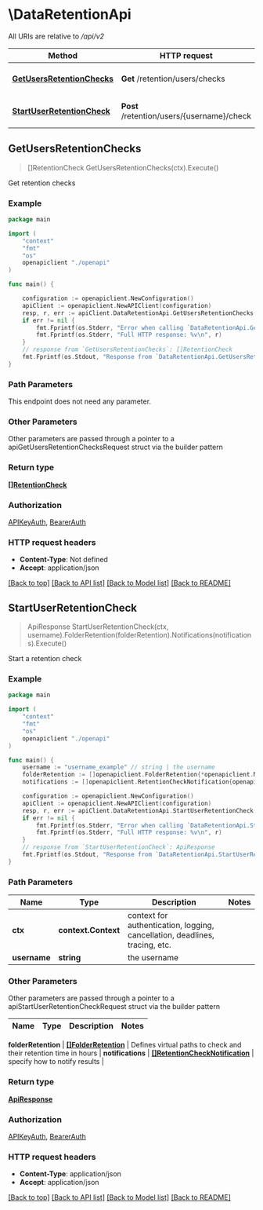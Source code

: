 # \DataRetentionApi

All URIs are relative to */api/v2*

Method | HTTP request | Description
------------- | ------------- | -------------
[**GetUsersRetentionChecks**](DataRetentionApi.md#GetUsersRetentionChecks) | **Get** /retention/users/checks | Get retention checks
[**StartUserRetentionCheck**](DataRetentionApi.md#StartUserRetentionCheck) | **Post** /retention/users/{username}/check | Start a retention check



## GetUsersRetentionChecks

> []RetentionCheck GetUsersRetentionChecks(ctx).Execute()

Get retention checks



### Example

```go
package main

import (
    "context"
    "fmt"
    "os"
    openapiclient "./openapi"
)

func main() {

    configuration := openapiclient.NewConfiguration()
    apiClient := openapiclient.NewAPIClient(configuration)
    resp, r, err := apiClient.DataRetentionApi.GetUsersRetentionChecks(context.Background()).Execute()
    if err != nil {
        fmt.Fprintf(os.Stderr, "Error when calling `DataRetentionApi.GetUsersRetentionChecks``: %v\n", err)
        fmt.Fprintf(os.Stderr, "Full HTTP response: %v\n", r)
    }
    // response from `GetUsersRetentionChecks`: []RetentionCheck
    fmt.Fprintf(os.Stdout, "Response from `DataRetentionApi.GetUsersRetentionChecks`: %v\n", resp)
}
```

### Path Parameters

This endpoint does not need any parameter.

### Other Parameters

Other parameters are passed through a pointer to a apiGetUsersRetentionChecksRequest struct via the builder pattern


### Return type

[**[]RetentionCheck**](RetentionCheck.md)

### Authorization

[APIKeyAuth](../README.md#APIKeyAuth), [BearerAuth](../README.md#BearerAuth)

### HTTP request headers

- **Content-Type**: Not defined
- **Accept**: application/json

[[Back to top]](#) [[Back to API list]](../README.md#documentation-for-api-endpoints)
[[Back to Model list]](../README.md#documentation-for-models)
[[Back to README]](../README.md)


## StartUserRetentionCheck

> ApiResponse StartUserRetentionCheck(ctx, username).FolderRetention(folderRetention).Notifications(notifications).Execute()

Start a retention check



### Example

```go
package main

import (
    "context"
    "fmt"
    "os"
    openapiclient "./openapi"
)

func main() {
    username := "username_example" // string | the username
    folderRetention := []openapiclient.FolderRetention{*openapiclient.NewFolderRetention()} // []FolderRetention | Defines virtual paths to check and their retention time in hours
    notifications := []openapiclient.RetentionCheckNotification{openapiclient.RetentionCheckNotification("Hook")} // []RetentionCheckNotification | specify how to notify results (optional)

    configuration := openapiclient.NewConfiguration()
    apiClient := openapiclient.NewAPIClient(configuration)
    resp, r, err := apiClient.DataRetentionApi.StartUserRetentionCheck(context.Background(), username).FolderRetention(folderRetention).Notifications(notifications).Execute()
    if err != nil {
        fmt.Fprintf(os.Stderr, "Error when calling `DataRetentionApi.StartUserRetentionCheck``: %v\n", err)
        fmt.Fprintf(os.Stderr, "Full HTTP response: %v\n", r)
    }
    // response from `StartUserRetentionCheck`: ApiResponse
    fmt.Fprintf(os.Stdout, "Response from `DataRetentionApi.StartUserRetentionCheck`: %v\n", resp)
}
```

### Path Parameters


Name | Type | Description  | Notes
------------- | ------------- | ------------- | -------------
**ctx** | **context.Context** | context for authentication, logging, cancellation, deadlines, tracing, etc.
**username** | **string** | the username | 

### Other Parameters

Other parameters are passed through a pointer to a apiStartUserRetentionCheckRequest struct via the builder pattern


Name | Type | Description  | Notes
------------- | ------------- | ------------- | -------------

 **folderRetention** | [**[]FolderRetention**](FolderRetention.md) | Defines virtual paths to check and their retention time in hours | 
 **notifications** | [**[]RetentionCheckNotification**](RetentionCheckNotification.md) | specify how to notify results | 

### Return type

[**ApiResponse**](ApiResponse.md)

### Authorization

[APIKeyAuth](../README.md#APIKeyAuth), [BearerAuth](../README.md#BearerAuth)

### HTTP request headers

- **Content-Type**: application/json
- **Accept**: application/json

[[Back to top]](#) [[Back to API list]](../README.md#documentation-for-api-endpoints)
[[Back to Model list]](../README.md#documentation-for-models)
[[Back to README]](../README.md)

